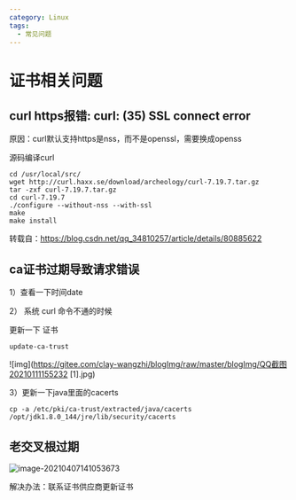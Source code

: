 ```yaml
---
category: Linux
tags:
  - 常见问题
---
```


# 证书相关问题

## curl https报错: curl: (35) SSL connect error

原因：curl默认支持https是nss，而不是openssl，需要换成openss

源码编译curl

```
cd /usr/local/src/
wget http://curl.haxx.se/download/archeology/curl-7.19.7.tar.gz
tar -zxf curl-7.19.7.tar.gz
cd curl-7.19.7
./configure --without-nss --with-ssl
make
make install
```

转载自：<https://blog.csdn.net/qq_34810257/article/details/80885622>

## ca证书过期导致请求错误

1）查看一下时间date

2） 系统 curl 命令不通的时候

更新一下 证书

```
update-ca-trust
```

 ![img](https://gitee.com/clay-wangzhi/blogImg/raw/master/blogImg/QQ截图20210111155232 [1].jpg)

3）更新一下java里面的cacerts

```
cp -a /etc/pki/ca-trust/extracted/java/cacerts /opt/jdk1.8.0_144/jre/lib/security/cacerts
```

## 老交叉根过期

![image-20210407141053673](https://gitee.com/clay-wangzhi/blogImg/raw/master/blogImg/image-20210407141053673.png)

解决办法：联系证书供应商更新证书